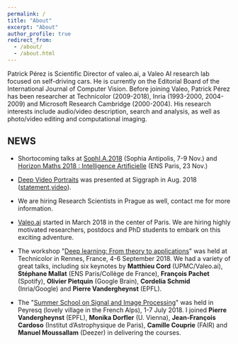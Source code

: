 ```yaml
---
permalink: /
title: "About"
excerpt: "About"
author_profile: true
redirect_from: 
  - /about/
  - /about.html
---
```


Patrick Pérez is Scientific Director of valeo.ai, a Valeo AI research lab focused on self-driving cars.
He is currently on the Editorial Board of the International Journal of Computer Vision. Before joining Valeo, Patrick Pérez has been researcher at Technicolor (2009-2018), Inria (1993-2000, 2004-2009) and Microsoft Research Cambridge (2000-2004). His research interests include audio/video description, search and analysis, as well as photo/video editing and computational imaging.

## NEWS

* Shortocoming talks at [SophI.A.2018](http://sophia-summit.com/sophia2018/en#.W5KcfKf-jDc) (Sophia Antipolis, 7-9 Nov.) and [Horizon Maths 2018 : Intelligence Artificielle](https://www.sciencesmaths-paris.fr/fr/horizon-maths-2018-intelligence-artificielle-957.htm) (ENS Paris, 23 Nov.)

* [Deep Video Portraits](https://web.stanford.edu/~zollhoef/papers/SG2018_DeepVideo/page.html) was presented at Siggraph in Aug. 2018 ([statement](https://techxplore.com/news/2018-08-ai-dodgy-lip-sync-dubbing.html),[video](https://www.youtube.com/watch?v=qc5P2bvfl44)).  
* We are hiring Research Scientists in Prague as well, contact me for more information.

[//]: # (* Valeo.ai will be at Valeo booth at CVPR, Salt Lake City, 19-21 June 2018, come and visit us.)

* [Valeo.ai](https://www.valeo.com/en/valeo-launches-valeo-ai-the-first-global-research-center-in-artificial-intelligence-and-deep-learning-for-automotive-applications-based-in-paris/) started in March 2018 in the center of Paris. We are hiring highly motivated researchers, postdocs and PhD students to embark on this exciting adventure. 

* The workshop "[Deep learning: From theory to applications](https://www.lebesgue.fr/content/sem2018-deeplearning)" was held at Technicolor in Rennes, France, 4-6 September 2018. We had a variety of great talks, including six keynotes by **Matthieu Cord** (UPMC/Valeo.ai), **Stéphane Mallat** (ENS Paris/Collège de France), **François Pachet** (Spotify), **Olivier Pietquin** (Google Brain), **Cordelia Schmid** (Inria/Google) and **Pierre Vandergheynst** (EPFL).  

* The "[Summer School on Signal and Image Processing](http://www.gretsi.fr/peyresq18/cours.php)" was held in Peyresq (lovely village in the French Alps), 1-7 July 2018. I joined  **Pierre Vandergheynst** (EPFL), **Monika Dorfler** (U. Vienna), **Jean-François Cardoso** (Institut d’Astrophysique de Paris), **Camille Couprie** (FAIR) and **Manuel Moussallam** (Deezer) in delivering the courses.
